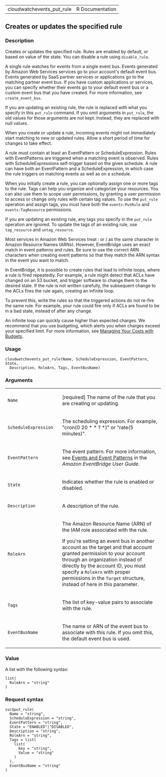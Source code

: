 <table style="width: 100%;">
<tbody>
<tr class="odd">
<td>cloudwatchevents_put_rule</td>
<td style="text-align: right;">R Documentation</td>
</tr>
</tbody>
</table>

## Creates or updates the specified rule

### Description

Creates or updates the specified rule. Rules are enabled by default, or
based on value of the state. You can disable a rule using
`disable_rule`.

A single rule watches for events from a single event bus. Events
generated by Amazon Web Services services go to your account's default
event bus. Events generated by SaaS partner services or applications go
to the matching partner event bus. If you have custom applications or
services, you can specify whether their events go to your default event
bus or a custom event bus that you have created. For more information,
see `create_event_bus`.

If you are updating an existing rule, the rule is replaced with what you
specify in this `put_rule` command. If you omit arguments in `put_rule`,
the old values for those arguments are not kept. Instead, they are
replaced with null values.

When you create or update a rule, incoming events might not immediately
start matching to new or updated rules. Allow a short period of time for
changes to take effect.

A rule must contain at least an EventPattern or ScheduleExpression.
Rules with EventPatterns are triggered when a matching event is
observed. Rules with ScheduleExpressions self-trigger based on the given
schedule. A rule can have both an EventPattern and a ScheduleExpression,
in which case the rule triggers on matching events as well as on a
schedule.

When you initially create a rule, you can optionally assign one or more
tags to the rule. Tags can help you organize and categorize your
resources. You can also use them to scope user permissions, by granting
a user permission to access or change only rules with certain tag
values. To use the `put_rule` operation and assign tags, you must have
both the `events:PutRule` and `events:TagResource` permissions.

If you are updating an existing rule, any tags you specify in the
`put_rule` operation are ignored. To update the tags of an existing
rule, use `tag_resource` and `untag_resource`.

Most services in Amazon Web Services treat : or / as the same character
in Amazon Resource Names (ARNs). However, EventBridge uses an exact
match in event patterns and rules. Be sure to use the correct ARN
characters when creating event patterns so that they match the ARN
syntax in the event you want to match.

In EventBridge, it is possible to create rules that lead to infinite
loops, where a rule is fired repeatedly. For example, a rule might
detect that ACLs have changed on an S3 bucket, and trigger software to
change them to the desired state. If the rule is not written carefully,
the subsequent change to the ACLs fires the rule again, creating an
infinite loop.

To prevent this, write the rules so that the triggered actions do not
re-fire the same rule. For example, your rule could fire only if ACLs
are found to be in a bad state, instead of after any change.

An infinite loop can quickly cause higher than expected charges. We
recommend that you use budgeting, which alerts you when charges exceed
your specified limit. For more information, see [Managing Your Costs
with
Budgets](https://docs.aws.amazon.com/cost-management/latest/userguide/budgets-managing-costs.html).

### Usage

    cloudwatchevents_put_rule(Name, ScheduleExpression, EventPattern, State,
      Description, RoleArn, Tags, EventBusName)

### Arguments

<table>
<colgroup>
<col style="width: 35%" />
<col style="width: 65%" />
</colgroup>
<tbody>
<tr class="odd">
<td><code id="cloudwatchevents_put_rule_:_Name">Name</code></td>
<td><p>[required] The name of the rule that you are creating or
updating.</p></td>
</tr>
<tr class="even">
<td><code
id="cloudwatchevents_put_rule_:_ScheduleExpression">ScheduleExpression</code></td>
<td><p>The scheduling expression. For example, "cron(0 20 * * ? *)" or
"rate(5 minutes)".</p></td>
</tr>
<tr class="odd">
<td><code
id="cloudwatchevents_put_rule_:_EventPattern">EventPattern</code></td>
<td><p>The event pattern. For more information, see <a
href="https://docs.aws.amazon.com/eventbridge/latest/userguide/eb-events.html">Events
and Event Patterns</a> in the <em>Amazon EventBridge User
Guide</em>.</p></td>
</tr>
<tr class="even">
<td><code id="cloudwatchevents_put_rule_:_State">State</code></td>
<td><p>Indicates whether the rule is enabled or disabled.</p></td>
</tr>
<tr class="odd">
<td><code
id="cloudwatchevents_put_rule_:_Description">Description</code></td>
<td><p>A description of the rule.</p></td>
</tr>
<tr class="even">
<td><code id="cloudwatchevents_put_rule_:_RoleArn">RoleArn</code></td>
<td><p>The Amazon Resource Name (ARN) of the IAM role associated with
the rule.</p>
<p>If you're setting an event bus in another account as the target and
that account granted permission to your account through an organization
instead of directly by the account ID, you must specify a
<code>RoleArn</code> with proper permissions in the <code>Target</code>
structure, instead of here in this parameter.</p></td>
</tr>
<tr class="odd">
<td><code id="cloudwatchevents_put_rule_:_Tags">Tags</code></td>
<td><p>The list of key-value pairs to associate with the rule.</p></td>
</tr>
<tr class="even">
<td><code
id="cloudwatchevents_put_rule_:_EventBusName">EventBusName</code></td>
<td><p>The name or ARN of the event bus to associate with this rule. If
you omit this, the default event bus is used.</p></td>
</tr>
</tbody>
</table>

### Value

A list with the following syntax:

    list(
      RuleArn = "string"
    )

### Request syntax

    svc$put_rule(
      Name = "string",
      ScheduleExpression = "string",
      EventPattern = "string",
      State = "ENABLED"|"DISABLED",
      Description = "string",
      RoleArn = "string",
      Tags = list(
        list(
          Key = "string",
          Value = "string"
        )
      ),
      EventBusName = "string"
    )

